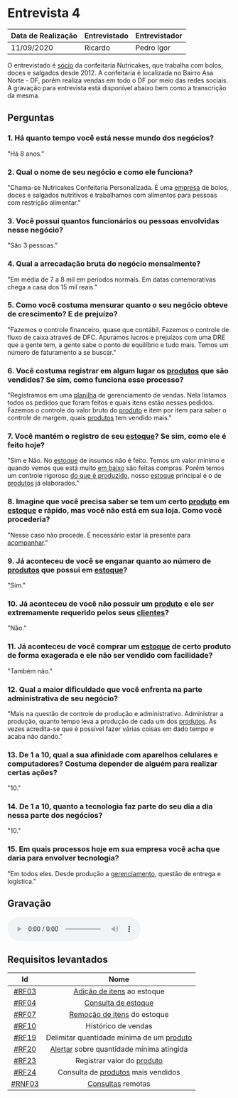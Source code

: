 # Entrevista 4

| Data de Realização | Entrevistado | Entrevistador   |
| ------------------ | ------------ | ---------------- |
| 11/09/2020         | Ricardo      | Pedro Igor |

O entrevistado é [sócio](Modeling/objeto?id=Owner) da confeitaria Nutricakes, que trabalha com bolos, doces e salgados desde 2012. A confeitaria é localizada no Bairro Asa Norte - DF, porém realiza vendas em todo o DF por meio das redes sociais. A gravação para entrevista está disponível abaixo bem como a transcrição da mesma.

## Perguntas

### 1. Há quanto tempo você está nesse mundo dos negócios?

"Há 8 anos."

### 2. Qual o nome de seu negócio e como ele funciona?

"Chama-se Nutricakes Confeitaria Personalizada. É uma [empresa](Modeling/objeto?id=Micro-empresa) de bolos, doces e salgados nutritivos e trabalhamos com alimentos para pessoas com restrição alimentar."

### 3. Você possui quantos funcionários ou pessoas envolvidas nesse negócio?

"São 3 pessoas."

### 4. Qual a arrecadação bruta do negócio mensalmente?

"Em média de 7 a 8 mil em períodos normais. Em datas comemorativas chega a casa dos 15 mil reais."

### 5. Como você costuma mensurar quanto o seu negócio obteve de crescimento? E de prejuízo?

"Fazemos o controle financeiro, quase que contábil. Fazemos o controle de fluxo de caixa atraveś de DFC. Apuramos lucros e prejuízos com uma DRE que a gente tem, a gente sabe o ponto de equilíbrio e tudo mais. Temos um número de faturamento a se buscar."

### 6. Você costuma registrar em algum lugar os [produtos](Modeling/objeto?id=Produto) que são vendidos? Se sim, como funciona esse processo?

"Registramos em uma [planilha](Modeling/objeto?id=Planilha) de gerenciamento de vendas. Nela listamos todos os pedidos que foram feitos e quais itens estão nesses pedidos. Fazemos o controle do valor bruto do [produto](Modeling/objeto?id=Produto) e item por item para saber o controle de margem, quais [produtos](Modeling/objeto?id=Produto) tem vendido mais."

### 7. Você mantém o registro de seu [estoque](Modeling/objeto?id=Estoque)? Se sim, como ele é feito hoje?

"Sim e Não. No [estoque](Modeling/objeto?id=Estoque) de insumos não é feito. Temos um valor mínimo e quando vemos que está muito [em baixo](Modeling/estado?id=Estoque-baixo) são feitas compras. Porém temos um controle rigoroso [do que é produzido](Modeling/objeto?id=Produto), nosso [estoque](Modeling/objeto?id=Estoque) principal é o de [produtos](Modeling/objeto?id=Produto) já elaborados."

### 8. Imagine que você precisa saber se tem um certo [produto](Modeling/objeto?id=Produto) em [estoque](Modeling/objeto?id=Estoque) e rápido, mas você não está em sua loja. Como você procederia?
"Nesse caso não procede. É necessário estar lá presente para [acompanhar](Modeling/verbo?id=Consultar-produto)."

### 9. Já aconteceu de você se enganar quanto ao número de [produtos](Modeling/objeto?id=Produto) que possui em [estoque](Modeling/objeto?id=Estoque)?

"Sim."

### 10. Já aconteceu de você não possuir um [produto](Modeling/objeto?id=Produto) e ele ser extremamente requerido pelos seus [clientes](Modeling/objeto?id=usuário)?

"Não."

### 11. Já aconteceu de você comprar um [estoque](Modeling/objeto?id=Estoque) de certo produto de forma exagerada e ele não ser vendido com facilidade?

"Também não."

### 12. Qual a maior dificuldade que você enfrenta na parte administrativa de seu negócio?

"Mais na questão de controle de produção e administrativo. Administrar a produção, quanto tempo leva a produção de cada um dos [produtos](Modeling/objeto?id=Produto). Às vezes acredita-se que é possível fazer várias coisas em dado tempo e acaba não dando."

### 13. De 1 a 10, qual a sua afinidade com aparelhos celulares e computadores? Costuma depender de alguém para realizar certas ações?

"10."

### 14. De 1 a 10, quanto a tecnologia faz parte do seu dia a dia nessa parte dos negócios?

"10."

### 15. Em quais processos hoje em sua empresa você acha que daria para envolver tecnologia?

"Em todos eles. Desde produção a [gerenciamento](Modeling/verbo?id=Controle-de-Estoque), questão de entrega e logística."

## Gravação

<audio controls>
  <source src="https://unbarqdsw.github.io/2020.1_G12_Stock/assets/audios/interview/entrevistaRicardo.mp3" type="audio/mpeg">
</audio>

## Requisitos levantados
|                                     Id                                      |                Nome                 |
| :-------------------------------------------------------------------------: | :---------------------------------: |
| [#RF03](Elicitation/RequisitosElicitados.md?id=requisitos-funcionais)  | [Adição de itens](Modeling/verbo?id=Cadastrar-Produto) ao estoque |
| [#RF04](Elicitation/RequisitosElicitados.md?id=requisitos-funcionais)  | [Consulta de estoque](Modeling/verbo?id=Consultar-Produto) |
| [#RF07](Elicitation/RequisitosElicitados.md?id=requisitos-funcionais)  | [Remoção de itens](Modeling/verbo?id=Baixa-em-Produto) do estoque |
| [#RF10](Elicitation/RequisitosElicitados.md?id=requisitos-funcionais)  | Histórico de vendas |
| [#RF19](Elicitation/RequisitosElicitados.md?id=requisitos-funcionais)  | Delimitar quantidade mínima de um [produto](Modeling/objeto?id=Produto) |
| [#RF20](Elicitation/RequisitosElicitados.md?id=requisitos-funcionais)  | [Alertar](Modeling/verbo?id=Alertar) sobre quantidade mínima atingida |
| [#RF23](Elicitation/RequisitosElicitados.md?id=requisitos-funcionais)  | Registrar valor do [produto](Modeling/objeto?id=Produto) |
| [#RF24](Elicitation/RequisitosElicitados.md?id=requisitos-funcionais)  | Consulta de [produtos](Modeling/objeto?id=Produto) mais vendidos |
| [#RNF03](Elicitation/RequisitosElicitados.md?id=requisitos-não-funcionais) | [Consultas](Modeling/verbo?id=Consultar-Produto) remotas | 